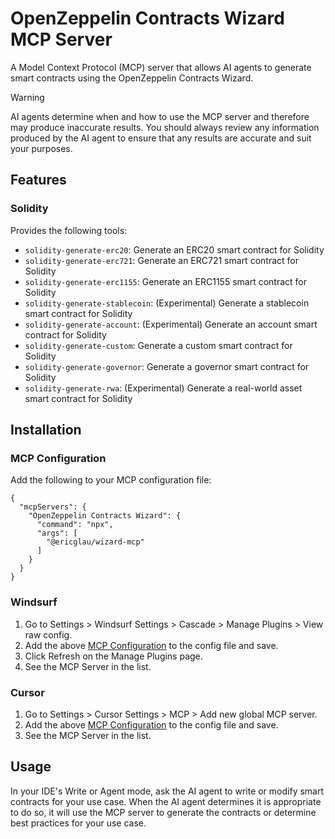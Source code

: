 # OpenZeppelin Contracts Wizard MCP Server

A Model Context Protocol (MCP) server that allows AI agents to generate smart contracts using the OpenZeppelin Contracts Wizard.

> [!WARNING]
> AI agents determine when and how to use the MCP server and therefore may produce inaccurate results. You should always review any information produced by the AI agent to ensure that any results are accurate and suit your purposes.

## Features

### Solidity

Provides the following tools:
- `solidity-generate-erc20`: Generate an ERC20 smart contract for Solidity
- `solidity-generate-erc721`: Generate an ERC721 smart contract for Solidity
- `solidity-generate-erc1155`: Generate an ERC1155 smart contract for Solidity
- `solidity-generate-stablecoin`: (Experimental) Generate a stablecoin smart contract for Solidity
- `solidity-generate-account`: (Experimental) Generate an account smart contract for Solidity
- `solidity-generate-custom`: Generate a custom smart contract for Solidity
- `solidity-generate-governor`: Generate a governor smart contract for Solidity
- `solidity-generate-rwa`: (Experimental) Generate a real-world asset smart contract for Solidity

## Installation

### MCP Configuration

Add the following to your MCP configuration file:
```
{
  "mcpServers": {
    "OpenZeppelin Contracts Wizard": {
      "command": "npx",
      "args": [
        "@ericglau/wizard-mcp"
      ]
    }
  }
}
```

### Windsurf

1. Go to Settings > Windsurf Settings > Cascade > Manage Plugins > View raw config.
2. Add the above [MCP Configuration](#mcp-configuration) to the config file and save.
3. Click Refresh on the Manage Plugins page.
4. See the MCP Server in the list.

### Cursor

1. Go to Settings > Cursor Settings > MCP > Add new global MCP server.
2. Add the above [MCP Configuration](#mcp-configuration) to the config file and save.
3. See the MCP Server in the list.

## Usage

In your IDE's Write or Agent mode, ask the AI agent to write or modify smart contracts for your use case. When the AI agent determines it is appropriate to do so, it will use the MCP server to generate the contracts or determine best practices for your use case.
